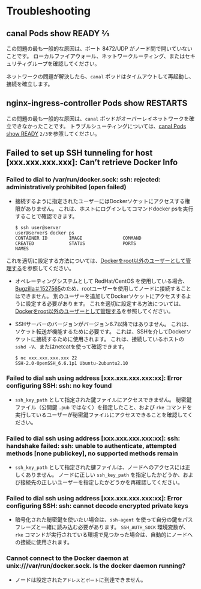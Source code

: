 # Troubleshooting

## canal Pods show READY 2⁄3

この問題の最も一般的な原因は、ポート 8472/UDP がノード間で開いていないことです。
ローカルファイアウォール、ネットワークルーティング、またはセキュリティグループを確認してください。

ネットワークの問題が解決したら、`canal` ポッドはタイムアウトして再起動し、接続を確立します。

## nginx-ingress-controller Pods show RESTARTS

この問題の最も一般的な原因は、`canal` ポッドがオーバーレイネットワークを確立できなかったことです。
トラブルシューティングについては、[canal Pods show READY](https://rancher.com/docs/rancher/v2.x/en/installation/ha/kubernetes-rke/troubleshooting/#canal-pods-show-ready-2-3) `2/3`を参照してください。

## Failed to set up SSH tunneling for host [xxx.xxx.xxx.xxx]: Can’t retrieve Docker Info

### Failed to dial to /var/run/docker.sock: ssh: rejected: administratively prohibited (open failed)

- 接続するように指定されたユーザーにはDockerソケットにアクセスする権限がありません。
これは、ホストにログインしてコマンドdocker psを実行することで確認できます。

    ```
    $ ssh user@server
    user@server$ docker ps
    CONTAINER ID        IMAGE               COMMAND                  CREATED             STATUS              PORTS                    NAMES
    ```

これを適切に設定する方法については、[Dockerをroot以外のユーザーとして管理する](https://docs.docker.com/install/linux/linux-postinstall/#manage-docker-as-a-non-root-user)を参照してください。

- オペレーティングシステムとして RedHat/CentOS を使用している場合、[Bugzilla＃1527565](https://bugzilla.redhat.com/show_bug.cgi?id=1527565)のため、rootユーザーを使用してノードに接続することはできません。
別のユーザーを追加してDockerソケットにアクセスするように設定する必要があります。
これを適切に設定する方法については、[Dockerをroot以外のユーザーとして管理する](https://docs.docker.com/install/linux/linux-postinstall/#manage-docker-as-a-non-root-user)を参照してください。

- SSHサーバーのバージョンがバージョン6.7以降ではありません。
これは、ソケット転送が機能するために必要です。
これは、SSHを介してDockerソケットに接続するために使用されます。
これは、接続しているホストの `sshd -V`、またはnetcatを使って確認できます。

    ```
    $ nc xxx.xxx.xxx.xxx 22
    SSH-2.0-OpenSSH_6.6.1p1 Ubuntu-2ubuntu2.10
    ```

### Failed to dial ssh using address [xxx.xxx.xxx.xxx:xx]: Error configuring SSH: ssh: no key found

- `ssh_key_path` として指定された鍵ファイルにアクセスできません。
秘密鍵ファイル（公開鍵 `.pub` ではなく）を指定したこと、および `rke` コマンドを実行しているユーザーが秘密鍵ファイルにアクセスできることを確認してください。

### Failed to dial ssh using address [xxx.xxx.xxx.xxx:xx]: ssh: handshake failed: ssh: unable to authenticate, attempted methods [none publickey], no supported methods remain

- `ssh_key_path` として指定された鍵ファイルは、ノードへのアクセスには正しくありません。
ノードに正しい `ssh_key_path` を指定したかどうか、および接続先の正しいユーザーを指定したかどうかを再確認してください。

### Failed to dial ssh using address [xxx.xxx.xxx.xxx:xx]: Error configuring SSH: ssh: cannot decode encrypted private keys

- 暗号化された秘密鍵を使いたい場合は、`ssh-agent` を使って自分の鍵をパスフレーズと一緒に読み込む必要があります。
`SSH_AUTH_SOCK` 環境変数が、`rke` コマンドが実行されている環境で見つかった場合は、自動的にノードへの接続に使用されます。

### Cannot connect to the Docker daemon at unix:///var/run/docker.sock. Is the docker daemon running?

- ノードは設定された`アドレス`と`ポート`に到達できません。




